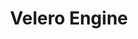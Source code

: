 ---
layout: project
title: Velero Engine
description: Yet another WIP C++ & SFML game engine
links:
    GitHub: https://github.com/MiguelMJ/Velero-Engine
position: 999
---